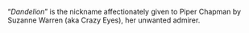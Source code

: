 “*Dandelion*” is the nickname affectionately given to Piper Chapman by Suzanne Warren (aka Crazy Eyes), her unwanted admirer.